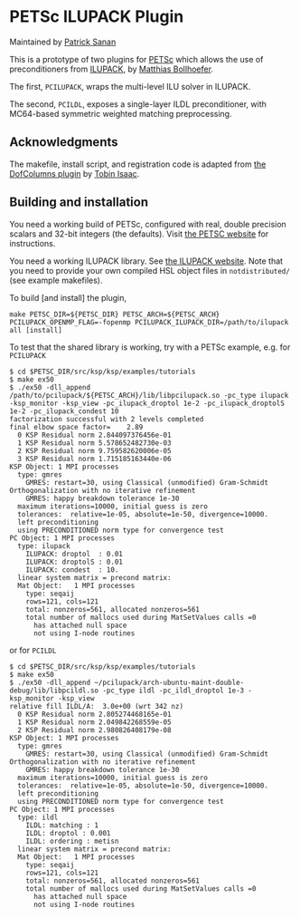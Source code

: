 # PETSc ILUPACK Plugin
Maintained by [Patrick Sanan](www.patricksanan.com)

This is a prototype of two plugins for [PETSc][1] which allows the use of preconditioners 
from [ILUPACK][2], by [Matthias Bollhoefer][3].

The first, `PCILUPACK`, wraps the multi-level ILU solver in ILUPACK.

The second, `PCILDL`, exposes a single-layer ILDL preconditioner,
with MC64-based symmetric weighted matching preprocessing.

## Acknowledgments

The makefile, install script, and registration code is adapted from 
[the DofColumns plugin][4] by [Tobin Isaac][5].

## Building and installation  

You need a working build of PETSc, configured with real, double precision scalars
and 32-bit integers (the defaults).
Visit [the PETSC website][1] for instructions.

You need a working ILUPACK library. See [the ILUPACK website][2].
Note that you need to provide your own compiled HSL object files
in `notdistributed/` (see example makefiles).

To build [and install] the plugin,
````
make PETSC_DIR=${PETSC_DIR} PETSC_ARCH=${PETSC_ARCH} PCILUPACK_OPENMP_FLAG=-fopenmp PCILUPACK_ILUPACK_DIR=/path/to/ilupack all [install]
````

To test that the shared library is working, try with a PETSc example, e.g. for `PCILUPACK`
````
$ cd $PETSC_DIR/src/ksp/ksp/examples/tutorials
$ make ex50
$ ./ex50 -dll_append /path/to/pcilupack/${PETSC_ARCH}/lib/libpcilupack.so -pc_type ilupack -ksp_monitor -ksp_view -pc_ilupack_droptol 1e-2 -pc_ilupack_droptolS 1e-2 -pc_ilupack_condest 10
factorization successful with 2 levels completed
final elbow space factor=    2.89
  0 KSP Residual norm 2.844097376456e-01
  1 KSP Residual norm 5.578652482730e-03
  2 KSP Residual norm 9.759582620006e-05
  3 KSP Residual norm 1.715185163440e-06
KSP Object: 1 MPI processes
  type: gmres
    GMRES: restart=30, using Classical (unmodified) Gram-Schmidt Orthogonalization with no iterative refinement
    GMRES: happy breakdown tolerance 1e-30
  maximum iterations=10000, initial guess is zero
  tolerances:  relative=1e-05, absolute=1e-50, divergence=10000.
  left preconditioning
  using PRECONDITIONED norm type for convergence test
PC Object: 1 MPI processes
  type: ilupack
    ILUPACK: droptol  : 0.01
    ILUPACK: droptolS : 0.01
    ILUPACK: condest  : 10.
  linear system matrix = precond matrix:
  Mat Object:   1 MPI processes
    type: seqaij
    rows=121, cols=121
    total: nonzeros=561, allocated nonzeros=561
    total number of mallocs used during MatSetValues calls =0
      has attached null space
      not using I-node routines
````

or for `PCILDL`

````
$ cd $PETSC_DIR/src/ksp/ksp/examples/tutorials
$ make ex50
$ ./ex50 -dll_append ~/pcilupack/arch-ubuntu-maint-double-debug/lib/libpcildl.so -pc_type ildl -pc_ildl_droptol 1e-3 -ksp_monitor -ksp_view
relative fill ILDL/A:  3.0e+00 (wrt 342 nz)
  0 KSP Residual norm 2.805274468165e-01
  1 KSP Residual norm 2.049842268559e-05
  2 KSP Residual norm 2.980826408179e-08
KSP Object: 1 MPI processes
  type: gmres
    GMRES: restart=30, using Classical (unmodified) Gram-Schmidt Orthogonalization with no iterative refinement
    GMRES: happy breakdown tolerance 1e-30
  maximum iterations=10000, initial guess is zero
  tolerances:  relative=1e-05, absolute=1e-50, divergence=10000.
  left preconditioning
  using PRECONDITIONED norm type for convergence test
PC Object: 1 MPI processes
  type: ildl
    ILDL: matching : 1
    ILDL: droptol : 0.001
    ILDL: ordering : metisn
  linear system matrix = precond matrix:
  Mat Object:   1 MPI processes
    type: seqaij
    rows=121, cols=121
    total: nonzeros=561, allocated nonzeros=561
    total number of mallocs used during MatSetValues calls =0
      has attached null space
      not using I-node routines

````
[1]: http://mcs.anl.gov/petsc
[2]: http://www.icm.tu-bs.de/~bolle/ilupack/
[3]: http://www.icm.tu-bs.de/~bolle/
[4]: https://github.com/tisaac/DofColumns
[5]: http://users.ices.utexas.edu/~tisaac/
